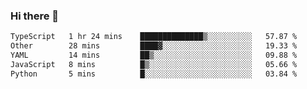 ### Hi there 👋

<!--START_SECTION:waka-->

```txt
TypeScript   1 hr 24 mins    ██████████████▒░░░░░░░░░░   57.87 %
Other        28 mins         ████▓░░░░░░░░░░░░░░░░░░░░   19.33 %
YAML         14 mins         ██▒░░░░░░░░░░░░░░░░░░░░░░   09.88 %
JavaScript   8 mins          █▒░░░░░░░░░░░░░░░░░░░░░░░   05.66 %
Python       5 mins          █░░░░░░░░░░░░░░░░░░░░░░░░   03.84 %
```

<!--END_SECTION:waka-->

<!--
**jerry-shao/jerry-shao** is a ✨ _special_ ✨ repository because its `README.md` (this file) appears on your GitHub profile.

Here are some ideas to get you started:

- 🔭 I’m currently working on ...
- 🌱 I’m currently learning ...
- 👯 I’m looking to collaborate on ...
- 🤔 I’m looking for help with ...
- 💬 Ask me about ...
- 📫 How to reach me: ...
- 😄 Pronouns: ...
- ⚡ Fun fact: ...
-->
